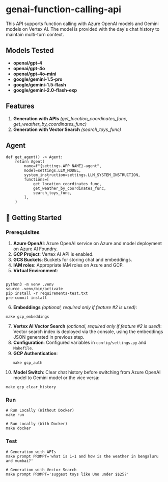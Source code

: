 # genai-function-calling-api

This API supports function calling with Azure OpenAI models and Gemini models on Vertex AI. The model is provided with the day's chat history to maintain multi-turn context.

## Models Tested

- **openai/gpt-4**
- **openai/gpt-4o**
- **openai/gpt-4o-mini**
- **google/gemini-1.5-pro**
- **google/gemini-1.5-flash**
- **google/gemini-2.0-flash-exp**

## Features

1. **Generation with APIs** _(get_location_coordinates_func, get_weather_by_coordinates_func)_
2. **Generation with Vector Search** _(search_toys_func)_

## Agent

```
def get_agent() -> Agent:
    return Agent(
        name=f"{settings.APP_NAME}-agent",
        model=settings.LLM_MODEL,
        system_instruction=settings.LLM_SYSTEM_INSTRUCTION,
        functions=[
            get_location_coordinates_func,
            get_weather_by_coordinates_func,
            search_toys_func,
        ],
    )
```

## 🚀 Getting Started

### Prerequisites

1. **Azure OpenAI**: Azure OpenAI service on Azure and model deployment on Azure AI Foundry.
2. **GCP Project**: Vertex AI API is enabled.
3. **GCS Buckets**: Buckets for storing chat and embeddings.
4. **IAM roles**: Appropriate IAM roles on Azure and GCP.
5. **Virtual Environment**:

```

python3 -m venv .venv
source .venv/bin/activate
pip install -r requirements-test.txt
pre-commit install
```

6. **Embeddings** _(optional, required only if feature #2 is used)_:

```
make gcp_embeddings
```

7. **Vertex AI Vector Search** _(optional, required only if feature #2 is used)_: Vector search index is deployed via the console, using the embeddings JSON generated in previous step.
8. **Configuration**: Configured variables in `config/settings.py` and `Makefile`.
9. **GCP Authentication**:

```
   make gcp_auth
```

10. **Model Switch**: Clear chat history before switching from Azure OpenAI model to Gemini model or the vice versa:

```
make gcp_clear_history
```

### Run

```
# Run Locally (Without Docker)
make run

# Run Locally (With Docker)
make docker

```

### Test

```
# Generation with APIs
make prompt PROMPT='what is 1+1 and how is the weather in bengaluru and mumbai?'

# Generation with Vector Search
make prompt PROMPT='suggest toys like Uno under $$25?'

```
